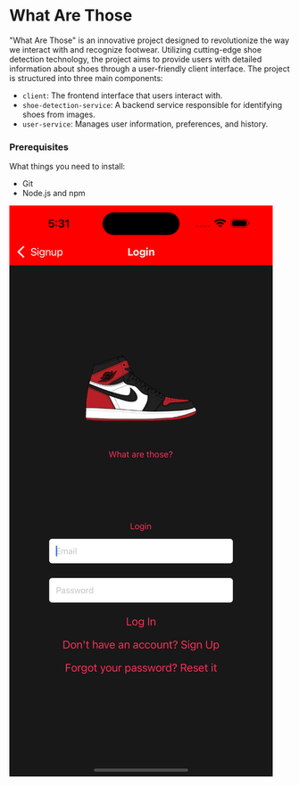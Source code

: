 # What Are Those

"What Are Those" is an innovative project designed to revolutionize the way we interact with and recognize footwear. Utilizing cutting-edge shoe detection technology, the project aims to provide users with detailed information about shoes through a user-friendly client interface. The project is structured into three main components:

- `client`: The frontend interface that users interact with.
- `shoe-detection-service`: A backend service responsible for identifying shoes from images.
- `user-service`: Manages user information, preferences, and history.

### Prerequisites

What things you need to install:

- Git
- Node.js and npm

![Login](images/login.png "Login Image")

